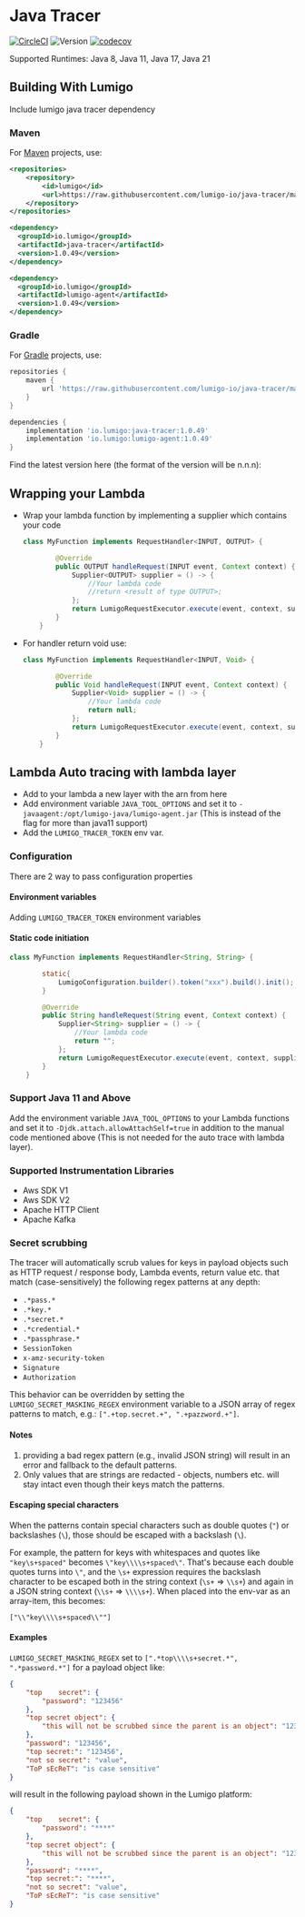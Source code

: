 # Java Tracer

[![CircleCI](https://dl.circleci.com/status-badge/img/gh/lumigo-io/java-tracer/tree/master.svg?style=svg)](https://dl.circleci.com/status-badge/redirect/gh/lumigo-io/java-tracer/tree/master)
![Version](https://img.shields.io/badge/version-1.0.49-green.svg)
[![codecov](https://codecov.io/gh/lumigo-io/java-tracer/branch/master/graph/badge.svg?token=D3IZ5hQwaQ)](https://codecov.io/gh/lumigo-io/java-tracer)

Supported Runtimes: Java 8, Java 11, Java 17, Java 21

## Building With Lumigo
Include lumigo java tracer dependency

### Maven
For [Maven](https://maven.apache.org) projects, use:

```xml
<repositories>
    <repository>
        <id>lumigo</id>
        <url>https://raw.githubusercontent.com/lumigo-io/java-tracer/master/local-repository/</url>
    </repository>
</repositories>
```

```xml
<dependency>
  <groupId>io.lumigo</groupId>
  <artifactId>java-tracer</artifactId>
  <version>1.0.49</version>
</dependency>

<dependency>
  <groupId>io.lumigo</groupId>
  <artifactId>lumigo-agent</artifactId>
  <version>1.0.49</version>
</dependency>
```

### Gradle
For [Gradle](https://gradle.org) projects, use:

```groovy
repositories {
    maven {
        url 'https://raw.githubusercontent.com/lumigo-io/java-tracer/master/local-repository/'
    }
}
```

```groovy
dependencies {
    implementation 'io.lumigo:java-tracer:1.0.49'
    implementation 'io.lumigo:lumigo-agent:1.0.49'
}
```

Find the latest version here (the format of the version will be n.n.n):

## Wrapping your Lambda

* Wrap your lambda function by implementing a supplier which contains your code

    ```java
    class MyFunction implements RequestHandler<INPUT, OUTPUT> {

            @Override
            public OUTPUT handleRequest(INPUT event, Context context) {
                Supplier<OUTPUT> supplier = () -> {
                    //Your lambda code
                    //return <result of type OUTPUT>;
                };
                return LumigoRequestExecutor.execute(event, context, supplier);
            }
        }
    ```

* For handler return void use:

    ```java
    class MyFunction implements RequestHandler<INPUT, Void> {

            @Override
            public Void handleRequest(INPUT event, Context context) {
                Supplier<Void> supplier = () -> {
                    //Your lambda code
                    return null;
                };
                return LumigoRequestExecutor.execute(event, context, supplier);
            }
        }
    ```
  
## Lambda Auto tracing with lambda layer

* Add to your lambda a new layer with the arn from here
* Add environment variable `JAVA_TOOL_OPTIONS` and set it to `-javaagent:/opt/lumigo-java/lumigo-agent.jar` (This is instead of the flag for more than java11 support)
* Add the `LUMIGO_TRACER_TOKEN` env var.


### Configuration

There are 2 way to pass configuration properties

#### Environment variables

Adding `LUMIGO_TRACER_TOKEN` environment variables

#### Static code initiation

```java
class MyFunction implements RequestHandler<String, String> {

        static{
            LumigoConfiguration.builder().token("xxx").build().init();
        }

        @Override
        public String handleRequest(String event, Context context) {
            Supplier<String> supplier = () -> {
                //Your lambda code
                return "";
            };
            return LumigoRequestExecutor.execute(event, context, supplier);
        }
    }
```

### Support Java 11 and Above

Add the environment variable `JAVA_TOOL_OPTIONS` to your Lambda functions and set it to
`-Djdk.attach.allowAttachSelf=true` in addition to the manual code mentioned above (This is not needed for the auto trace with lambda layer).

### Supported Instrumentation Libraries

- Aws SDK V1
- Aws SDK V2
- Apache HTTP Client
- Apache Kafka

### Secret scrubbing

The tracer will automatically scrub values for keys in payload objects such as HTTP request / response body,  Lambda events, return value etc. that match (case-sensitively) the following regex patterns at any depth:
- `.*pass.*`
- `.*key.*`
- `.*secret.*`
- `.*credential.*`
- `.*passphrase.*`
- `SessionToken`
- `x-amz-security-token`
- `Signature`
- `Authorization`

This behavior can be overridden by setting the `LUMIGO_SECRET_MASKING_REGEX` environment variable to a JSON array of regex patterns to match, e.g.: `[".+top.secret.+", ".+pazzword.+"]`.

#### Notes
1. providing a bad regex pattern (e.g., invalid JSON string) will result in an error and fallback to the default patterns.
2. Only values that are strings are redacted - objects, numbers etc. will stay intact even though their keys match the patterns.

#### Escaping special characters
When the patterns contain special characters such as double quotes (`"`) or backslashes (`\`), those should be escaped with a backslash (`\`).

For example, the pattern for keys with whitespaces and quotes like `"key\s+spaced"` becomes `\"key\\\\s+spaced\"`. That's because each double quotes turns into `\"`, and the `\s+` expression requires the backslash character to be escaped both in the string context (`\s+` => `\\s+`) and again in a JSON string context (`\\s+` => `\\\\s+`). When placed into the env-var as an array-item, this becomes:
```
["\\"key\\\\s+spaced\\""]
```

#### Examples

`LUMIGO_SECRET_MASKING_REGEX` set to `[".*top\\\\s+secret.*", ".*password.*"]` for a payload object like:
```json
{
    "top    secret": {
        "password": "123456"
    },
    "top secret object": {
        "this will not be scrubbed since the parent is an object": "123456"
    },
    "password": "123456",
    "top secret:": "123456",
    "not so secret": "value",
    "ToP sEcReT": "is case sensitive"
}
```
will result in the following payload shown in the Lumigo platform:
```json
{
    "top    secret": {
        "password": "****"
    },
    "top secret object": {
        "this will not be scrubbed since the parent is an object": "123456"
    },
    "password": "****",
    "top secret:": "****",
    "not so secret": "value",
    "ToP sEcReT": "is case sensitive"
}
```

